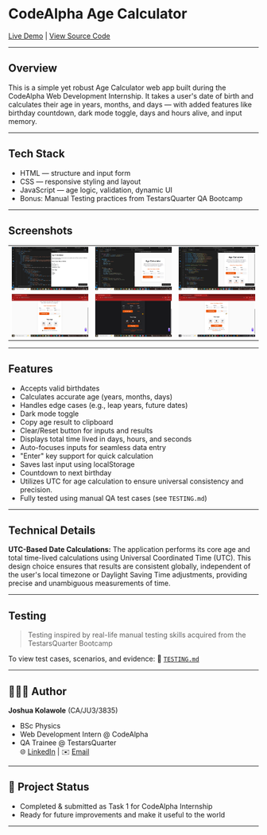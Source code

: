 # CodeAlpha Age Calculator

[Live Demo](https://kingkreation.github.io/CodeAlpha_AgeCalculator/)  |   [View Source Code](https://github.com/kingkreation/CodeAlpha_AgeCalculator.git)

---

## Overview

This is a simple yet robust Age Calculator web app built during the CodeAlpha Web Development Internship. It takes a user's date of birth and calculates their age in years, months, and days — with added features like birthday countdown, dark mode toggle, days and hours alive, and input memory.

---

## Tech Stack

- HTML — structure and input form
- CSS — responsive styling and layout
- JavaScript — age logic, validation, dynamic UI
- Bonus: Manual Testing practices from TestarsQuarter QA Bootcamp

---

## Screenshots

| | | |
|--|--|--|
| ![Screenshot 1](images/screenshots/screenshot1.png) | ![Screenshot 2](images/screenshots/screenshot2.png) | ![Screenshot 3](images/screenshots/screenshot3.png) |
| ![Screenshot 4](images/screenshots/screenshot4.png) | ![Screenshot 5](images/screenshots/screenshot5.png) | ![Screenshot 4](images/screenshots/screenshot6.png) |
---

## Features

- Accepts valid birthdates
- Calculates accurate age (years, months, days)
- Handles edge cases (e.g., leap years, future dates)
- Dark mode toggle
- Copy age result to clipboard
- Clear/Reset button for inputs and results
- Displays total time lived in days, hours, and seconds
- Auto-focuses inputs for seamless data entry
- "Enter" key support for quick calculation
- Saves last input using localStorage
- Countdown to next birthday
- Utilizes UTC for age calculation to ensure universal consistency and precision.
- Fully tested using manual QA test cases (see `TESTING.md`)

---

## Technical Details

**UTC-Based Date Calculations:**
The application performs its core age and total time-lived calculations using Universal Coordinated Time (UTC). This design choice ensures that results are consistent globally, independent of the user's local timezone or Daylight Saving Time adjustments, providing precise and unambiguous measurements of time.

---

## Testing

> Testing inspired by real-life manual testing skills acquired from the TestarsQuarter Bootcamp

To view test cases, scenarios, and evidence:
📁 [`TESTING.md`](./TESTING.md)

---

## 👨🏽‍💻 Author

**Joshua Kolawole** (CA/JU3/3835)
- BSc Physics
- Web Development Intern @ CodeAlpha
- QA Trainee @ TestarsQuarter    
🌐 [LinkedIn](https://www.linkedin.com/in/joshua-kolawole-40062a287) | ✉️ [Email](mailto:kolawolejoshua459@gmail.com)

---

## 🏁 Project Status

- Completed & submitted as Task 1 for CodeAlpha Internship
- Ready for future improvements and make it useful to the world

---
